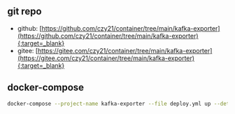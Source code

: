 ## git repo
  - github: [https://github.com/czy21/container/tree/main/kafka-exporter](https://github.com/czy21/container/tree/main/kafka-exporter){:target=_blank}
  - gitee: [https://gitee.com/czy21/container/tree/main/kafka-exporter](https://gitee.com/czy21/container/tree/main/kafka-exporter){:target=_blank}
## docker-compose
```bash
docker-compose --project-name kafka-exporter --file deploy.yml up --detach --remove-orphans
```